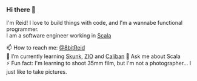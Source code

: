 ### Hi there 👋

I'm Reid! I love to build things with code, and I'm a wannabe functional programmer.  
I am a software engineer working in [Scala](https://www.scala-lang.org/)

📫 How to reach me: [@8bitReid](https://twitter.com/8bitreid)  
🌱 I’m currently learning [Skunk](https://github.com/tpolecat/skunk), [ZIO](https://zio.dev/) and [Caliban](https://ghostdogpr.github.io/caliban/)
💬 Ask me about Scala  
⚡ Fun fact: I'm learning to shoot 35mm film, but I'm not a photographer... I just like to take pictures.
<!--
**8bitreid/8bitreid** is a ✨ _special_ ✨ repository because its `README.md` (this file) appears on your GitHub profile.

Here are some ideas to get you started:

- 🔭 I’m currently working on ...
- 🌱 I’m currently learning ...
- 👯 I’m looking to collaborate on ...
- 🤔 I’m looking for help with ...
- 💬 Ask me about ...
- 📫 How to reach me: ...
- 😄 Pronouns: ...
- ⚡ Fun fact: ...
-->

